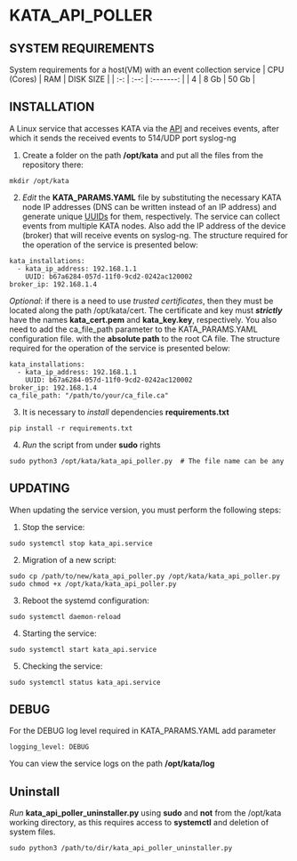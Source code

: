 # KATA_API_POLLER
## SYSTEM REQUIREMENTS
System requirements for a host(VM) with an event collection service
| CPU (Cores) | RAM  | DISK SIZE |
| :-:         | :--: | :-------: |
|  4          | 8 Gb |   50 Gb   |
## INSTALLATION
A Linux service that accesses KATA via the [API](https://support.kaspersky.com/help/KATA/7.0/ru-RU/248951.htm) and receives events, after which it sends the received events to 514/UDP port syslog-ng

1) Create a folder on the path **/opt/kata** and put all the files from the repository there:
```
mkdir /opt/kata
```

2) _Edit_ the **KATA_PARAMS.YAML** file by substituting the necessary KATA node IP addresses (DNS can be written instead of an IP address) and generate unique [UUIDs](https://www.uuidgenerator.net/version1)
for them, respectively. The service can collect events from multiple KATA nodes. Also add the IP address of the device (broker) that will receive events on syslog-ng.
The structure required for the operation of the service is presented below:
```
kata_installations:
  - kata_ip_address: 192.168.1.1
    UUID: b67a6284-057d-11f0-9cd2-0242ac120002
broker_ip: 192.168.1.4
```
_Optional_: if there is a need to use _trusted certificates_, then they must be located along the path /opt/kata/cert. The certificate and key must _**strictly**_ have the names **kata_cert.pem** and **kata_key.key**, respectively. You also need to add the ca_file_path parameter to the KATA_PARAMS.YAML configuration file. with the **absolute path** to the root CA file. The structure required for the operation of the service is presented below:
```
kata_installations:
  - kata_ip_address: 192.168.1.1
    UUID: b67a6284-057d-11f0-9cd2-0242ac120002
broker_ip: 192.168.1.4
ca_file_path: "/path/to/your/ca_file.ca"
```

3) It is necessary to _install_ dependencies **requirements.txt**
```
pip install -r requirements.txt
```

4) _Run_ the script from under **sudo** rights
```
sudo python3 /opt/kata/kata_api_poller.py  # The file name can be any
```

## UPDATING
When updating the service version, you must perform the following steps:
1) Stop the service:
```
sudo systemctl stop kata_api.service
```

2) Migration of a new script:
```
sudo cp /path/to/new/kata_api_poller.py /opt/kata/kata_api_poller.py
sudo chmod +x /opt/kata/kata_api_poller.py
```

3) Reboot the systemd configuration:
```
sudo systemctl daemon-reload
```

4) Starting the service:
```
sudo systemctl start kata_api.service
```

5) Checking the service:
```
sudo systemctl status kata_api.service
```

## DEBUG
For the DEBUG log level required in KATA_PARAMS.YAML add parameter
```
logging_level: DEBUG
```
You can view the service logs on the path **/opt/kata/log**

## Uninstall

_Run_ **kata_api_poller_uninstaller.py** using **sudo** and **not** from the /opt/kata working directory, as this requires access to **systemctl** and deletion of system files.
```
sudo python3 /path/to/dir/kata_api_poller_uninstaller.py
```


